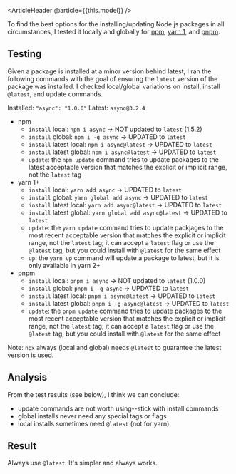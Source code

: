 <ArticleHeader @article={{this.model}} />

To find the best options for the installing/updating Node.js packages in all circumstances, I tested it locally and globally for [npm](https://docs.npmjs.com/cli/v6/commands/npm-install), [yarn 1](https://classic.yarnpkg.com/en/docs/cli/add), and [pnpm](https://pnpm.io/cli/install).

## Testing

Given a package is installed at a minor version behind latest, I ran the following commands with the goal of ensuring the `latest` version of the package was installed. I checked local/global variations on install, install `@latest`, and update commands.

Installed: `"async": "1.0.0"`
Latest: `async@3.2.4`

- npm
    - `install` local: `npm i async` -> NOT updated to `latest` (1.5.2)
    - `install` global: `npm i -g async` -> UPDATED to `latest`
    - `install` latest local: `npm i async@latest` -> UPDATED to `latest`
    - `install` latest global: `npm i async@latest` -> UPDATED to `latest`
    - `update`: the `npm update` command tries to update packages to the latest acceptable version that matches the explicit or implicit range, not the `latest` tag
- yarn 1+
    - `install` local: `yarn add async` -> UPDATED to `latest`
    - `install` global: `yarn global add async` -> UPDATED to `latest`
    - `install` latest local: `yarn add async@latest` -> UPDATED to `latest`
    - `install` latest global: `yarn global add async@latest` -> UPDATED to `latest`
    - `update`: the `yarn update` command tries to update packjages to the most recent acceptable version that matches the explicit or implicit range, not the `latest` tag; it can accept a `latest` flag or use the `@latest` tag, but you could install with `@latest` for the same effect
    - `up`: the `yarn up` command will update a package to latest, but it is only available in yarn 2+
- pnpm
    - `install` local: `pnpm i async` -> NOT updated to `latest` (1.0.0)
    - `install` global: `pnpm i -g async` -> UPDATED to `latest`
    - `install` latest local: `pnpm i async@latest` -> UPDATED to `latest`
    - `install` latest global: `pnpm i -g async@latest` -> UPDATED to `latest`
    - `update`: the `pnpm update` command tries to update packages to the most recent acceptable version that matches the explicit or implicit range, not the `latest` tag; it can accept a `latest` flag or use the `@latest` tag, but you could install with `@latest` for the same effect

Note: `npx` always (local and global) needs `@latest` to guarantee the latest version is used.

## Analysis

From the test results (see below), I think we can conclude:

- update commands are not worth using--stick with install commands
- global installs never need any special tags or flags
- local installs sometimes need `@latest` (not for yarn)

## Result

Always use `@latest`. It's simpler and always works.

